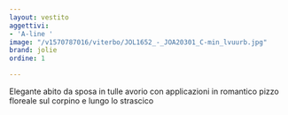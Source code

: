 ```yaml
---
layout: vestito
aggettivi:
- 'A-line '
image: "/v1570787016/viterbo/JOL1652_-_JOA20301_C-min_lvuurb.jpg"
brand: jolie
ordine: 1

---
```

Elegante abito da sposa in tulle avorio con applicazioni in romantico pizzo floreale sul corpino e lungo lo strascico